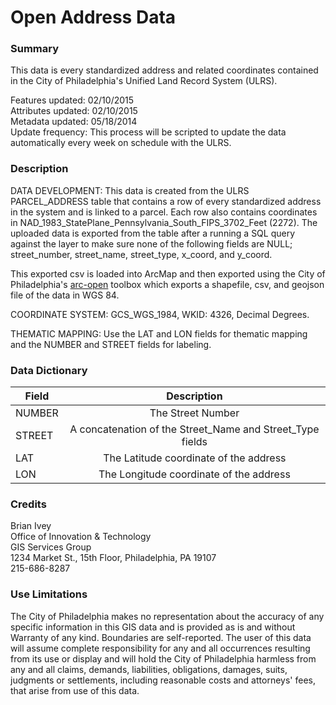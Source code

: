 # Open Address Data

### Summary  

This data is every standardized address and related coordinates contained in the City of Philadelphia's Unified Land Record System (ULRS).
  
Features updated:    02/10/2015  
Attributes updated:  02/10/2015  
Metadata updated:  05/18/2014  
Update frequency:   This process will be scripted to update the data automatically every week on schedule with the ULRS.

### Description  


DATA DEVELOPMENT: This data is created from the ULRS PARCEL_ADDRESS table that contains a row of every standardized address in the system and is linked to a parcel. Each row also contains coordinates in NAD_1983_StatePlane_Pennsylvania_South_FIPS_3702_Feet (2272). The uploaded data is exported from the table after a running a SQL query against the layer to make sure none of the following fields are NULL; street_number, street_name, street_type, x_coord, and y_coord.

This exported csv is loaded into ArcMap and then exported using the City of Philadelphia's [arc-open](https://github.com/CityOfPhiladelphia/arc-open/) toolbox which exports a shapefile, csv, and geojson file of the data in WGS 84.


COORDINATE SYSTEM: GCS_WGS_1984, WKID: 4326, Decimal Degrees.

THEMATIC MAPPING: Use the LAT and LON fields for thematic mapping and the NUMBER and STREET fields for labeling.  

### Data Dictionary

| Field | Description  
| ----- | :----------:    
| NUMBER | The Street Number
| STREET | A concatenation of the Street_Name and Street_Type fields
| LAT | The Latitude coordinate of the address
| LON | The Longitude coordinate of the address

### Credits  

Brian Ivey  
Office of Innovation & Technology  
GIS Services Group  
1234 Market St., 15th Floor, Philadelphia, PA  19107  
215-686-8287

### Use Limitations  

The City of Philadelphia makes no representation about the accuracy of any specific information in this GIS data and is provided as is and without Warranty of any kind. Boundaries are self-reported. The user of this data will assume complete responsibility for any and all occurrences resulting from its use or display and will hold the City of Philadelphia harmless from any and all claims, demands, liabilities, obligations, damages, suits, judgments or settlements, including reasonable costs and attorneys' fees, that arise from use of this data.

